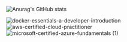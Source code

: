 ![Anurag's GitHub stats](https://github-readme-stats.vercel.app/api?username=johnnydappz&show_icons=true&theme=radical)

![docker-essentials-a-developer-introduction](https://user-images.githubusercontent.com/37016326/236577461-a73652cd-d8e7-4f71-9e67-826fcb5e5e2d.png) ![aws-certified-cloud-practitioner](https://user-images.githubusercontent.com/37016326/236577284-525b8770-d8c8-46cd-a27c-3e95673345cc.png) ![microsoft-certified-azure-fundamentals (1)](https://user-images.githubusercontent.com/37016326/236577173-5cf5274f-61c8-47e7-a215-ec9e52dd32ad.png)


